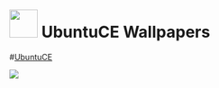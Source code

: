 <h1><img src="https://raw.githubusercontent.com/mhancoc7/ubuntu-ce-wallpapers/main/logo.png" height="50" /> UbuntuCE Wallpapers</h1>

#[UbuntuCE](https://ubuntuce.com/)

<img src="https://raw.githubusercontent.com/mhancoc7/ubuntu-ce-wallpapers/main/wallpapers.webp" />
